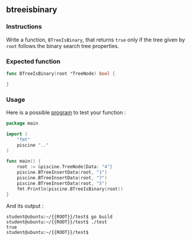 ## btreeisbinary

### Instructions

Write a function, `BTreeIsBinary`, that returns `true` only if the tree given by `root` follows the binary search tree properties.

### Expected function

```go
func BTreeIsBinary(root *TreeNode) bool {

}
```

### Usage

Here is a possible [program](TODO-LINK) to test your function :

```go
package main

import (
	"fmt"
	piscine ".."
)

func main() {
	root := &piscine.TreeNode{Data: "4"}
	piscine.BTreeInsertData(root, "1")
	piscine.BTreeInsertData(root, "7")
	piscine.BTreeInsertData(root, "5")
	fmt.Println(piscine.BTreeIsBinary(root))
}
```

And its output :

```console
student@ubuntu:~/{{ROOT}}/test$ go build
student@ubuntu:~/{{ROOT}}/test$ ./test
true
student@ubuntu:~/{{ROOT}}/test$
```
